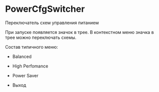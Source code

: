 # PowerCfgSwitcher
Переключатель схем управления питанием

При запуске появляется значок в трее. В контекстном меню значка в трее можно переключать схемы.

Состав типичного меню:

- Balanсed

- High Perfomance

- Power Saver

- Выход

